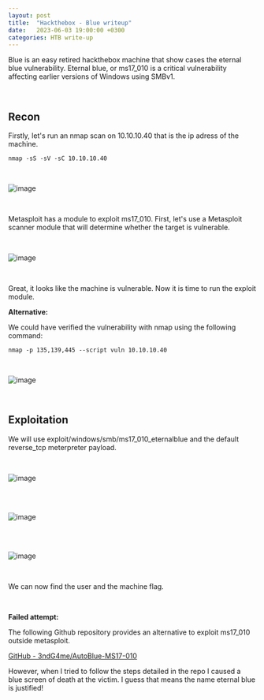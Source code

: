```yaml
---
layout: post
title:  "Hackthebox - Blue writeup"
date:   2023-06-03 19:00:00 +0300
categories: HTB write-up
---
```



Blue is an easy retired hackthebox machine that show cases the eternal blue vulnerability. Eternal blue, or ms17_010 is a critical vulnerability affecting earlier versions of Windows using SMBv1.

<br>

## Recon

Firstly, let's run an nmap scan on 10.10.10.40 that is the ip adress of the machine.

```
nmap -sS -sV -sC 10.10.10.40
```

<br>

![image]({{site.baseurl}}/docs/assets/images/2023/htb-blue-nmap.png "HTB Blue nmap")

<br>

Metasploit has a module to exploit ms17_010. First, let's use a Metasploit scanner module that will determine whether the target is vulnerable.


<br>

![image]({{site.baseurl}}/docs/assets/images/2023/htb-blue-metasploit.png "HTB Blue Metasploit")

<br>

Great, it looks like the machine is vulnerable. Now it is time to run the exploit module.


**Alternative:**

We could have verified the vulnerability with nmap using the following command:

```
nmap -p 135,139,445 --script vuln 10.10.10.40
```

<br>

![image]({{site.baseurl}}/docs/assets/images/2023/htb-blue-nmap-alternative.png "HTB Blue nmap alternative")

<br>

## Exploitation

We will use exploit/windows/smb/ms17_010_eternalblue and the default reverse_tcp meterpreter payload.


<br>

![image]({{site.baseurl}}/docs/assets/images/2023/htb-blue-metasploit-exploitation-1.png "HTB Blue nmap Metasploit command")

<br>


<br>

![image]({{site.baseurl}}/docs/assets/images/2023/htb-blue-metasploit-exploitation-2.png "HTB Blue nmap Metasploit result")

<br>


<br>

![image]({{site.baseurl}}/docs/assets/images/2023/htb-blue-metasploit-exploitation-3.png "HTB Blue nmap Metasploit System")

<br>

We can now find the user and the machine flag.

<br>

**Failed attempt:**

The following Github repository provides an alternative to exploit ms17_010 outside metasploit.

[GitHub - 3ndG4me/AutoBlue-MS17-010](https://github.com/3ndG4me/AutoBlue-MS17-010?ref=appsecguy.se)

However, when I tried to follow the steps detailed in the repo I caused a blue screen of death at the victim. I guess that means the name eternal blue is justified!

